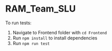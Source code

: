 # RAM_Team_SLU

To run tests:

1. Navigate to Frontend folder with `cd Frontend`
2. Run `npm install` to install dependencies
3. Run `npm run test`
